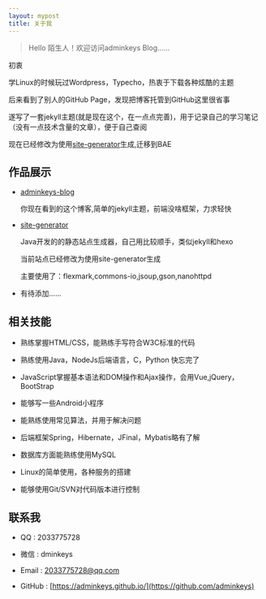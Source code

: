 ```yaml
---
layout: mypost
title: 关于我
---
```


> Hello 陌生人！欢迎访问adminkeys Blog......

初衷

学Linux的时候玩过Wordpress，Typecho，热衷于下载各种炫酷的主题

后来看到了别人的GitHub Page，发现把博客托管到GitHub这里很省事

遂写了一套jekyll主题(就是现在这个，在一点点完善)，用于记录自己的学习笔记（没有一点技术含量的文章），便于自己查阅

现在已经修改为使用[site-generator](https://github.com/adminkeys/site-generator)生成,迁移到BAE

## 作品展示

+ [adminkeys-blog](https://github.com/adminkeys/adminkeys-blog)

    你现在看到的这个博客,简单的jekyll主题，前端没啥框架，力求轻快

+ [site-generator](https://github.com/adminkeys/site-generator)

    Java开发的的静态站点生成器，自己用比较顺手，类似jekyll和hexo

    当前站点已经修改为使用site-generator生成

    主要使用了：flexmark,commons-io,jsoup,gson,nanohttpd

+ 有待添加......

## 相关技能

+ 熟练掌握HTML/CSS，能熟练手写符合W3C标准的代码

+ 熟练使用Java，NodeJs后端语言，C，Python 快忘完了

+ JavaScript掌握基本语法和DOM操作和Ajax操作，会用Vue,jQuery，BootStrap

+ 能够写一些Android小程序

+ 能熟练使用常见算法，并用于解决问题

+ 后端框架Spring，Hibernate，JFinal，Mybatis略有了解

+ 数据库方面能熟练使用MySQL

+ Linux的简单使用，各种服务的搭建

+ 能够使用Git/SVN对代码版本进行控制

## 联系我

+ QQ : 2033775728

+ 微信 : dminkeys

+ Email : [2033775728@qq.com](https://mail.qq.com/cgi-bin/frame_html?sid=rNxhGu6gU2umdw5V&r=71ef021c2b91a186b4cf2258a4af9f53)

+ GitHub : [https://adminkeys.github.io/](https://github.com/adminkeys)